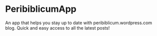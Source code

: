 # PeribiblicumApp
An app that helps you stay up to date with peribiblicum.wordpress.com blog. Quick and easy access to all the latest posts!